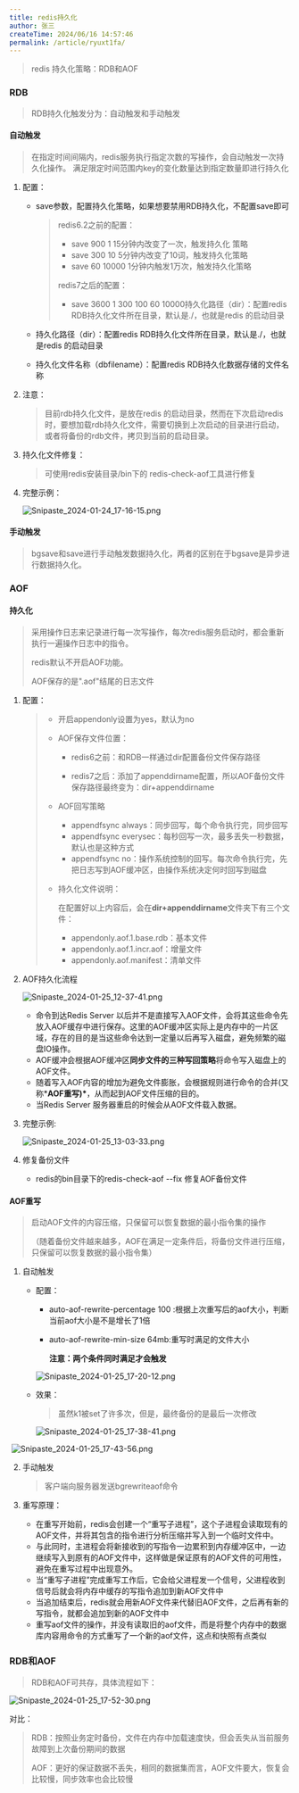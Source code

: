 ```yaml
---
title: redis持久化
author: 张三
createTime: 2024/06/16 14:57:46
permalink: /article/ryuxt1fa/
---
```

> redis 持久化策略：RDB和AOF

### RDB

> RDB持久化触发分为：自动触发和手动触发
#### 自动触发
> 在指定时间间隔内，redis服务执行指定次数的写操作，会自动触发一次持久化操作。
> 满足限定时间范围内key的变化数量达到指定数量即进行持久化

1. 配置：

   * save参数，配置持久化策略，如果想要禁用RDB持久化，不配置save即可

     > redis6.2之前的配置：
     >
     > * save 900 1   15分钟内改变了一次，触发持久化 策略
     > *  save 300 10  5分钟内改变了10词，触发持久化策略
     > * save 60 10000 1分钟内触发1万次，触发持久化策略
     >
     > redis7之后的配置：
     >
     > * save 3600 1 300 100 60 10000持久化路径（dir）：配置redis RDB持久化文件所在目录，默认是./，也就是redis 的启动目录

   * 持久化路径（dir）：配置redis RDB持久化文件所在目录，默认是./，也就是redis 的启动目录

   * 持久化文件名称（dbfilename）：配置redis RDB持久化数据存储的文件名称

2. 注意：

   > 目前rdb持久化文件，是放在redis 的启动目录，然而在下次启动redis时，要想加载rdb持久化文件，需要切换到上次启动的目录进行启动，或者将备份的rdb文件，拷贝到当前的启动目录。

3. 持久化文件修复：

   > 可使用redis安装目录/bin下的 redis-check-aof工具进行修复

4. 完整示例：

   ![Snipaste_2024-01-24_17-16-15.png](./images/Snipaste_2024-01-24_17-16-15.png)

#### 手动触发

> bgsave和save进行手动触发数据持久化，两者的区别在于bgsave是异步进行数据持久化。

### AOF

#### 持久化

> 采用操作日志来记录进行每一次写操作，每次redis服务启动时，都会重新执行一遍操作日志中的指令。
>
> redis默认不开启AOF功能。
>
> AOF保存的是".aof"结尾的日志文件

1. 配置：

   > * 开启appendonly设置为yes，默认为no
   >
   > * AOF保存文件位置：
   >
   >   * redis6之前：和RDB一样通过dir配置备份文件保存路径
   >
   >   * redis7之后：添加了appenddirname配置，所以AOF备份文件保存路径最终变为：dir+appenddirname
   >
   > * AOF回写策略
   >
   >   *  appendfsync always：同步回写，每个命令执行完，同步回写
   >   * appendfsync everysec：每秒回写一次，最多丢失一秒数据，默认也是这种方式
   >   * appendfsync no：操作系统控制的回写。每次命令执行完，先把日志写到AOF缓冲区，由操作系统决定何时回写到磁盘
   >
   > * 持久化文件说明：
   >
   >   在配置好以上内容后，会在**dir+appenddirname**文件夹下有三个文件：
   >
   >   *  appendonly.aof.1.base.rdb：基本文件
   >   *  appendonly.aof.1.incr.aof：增量文件
   >   *  appendonly.aof.manifest：清单文件

2. AOF持久化流程

   ![Snipaste_2024-01-25_12-37-41.png](./images/Snipaste_2024-01-25_12-37-41.png)

   *  命令到达Redis Server 以后并不是直接写入AOF文件，会将其这些命令先放入AOF缓存中进行保存。这里的AOF缓冲区实际上是内存中的一片区域，存在的目的是当这些命令达到一定量以后再写入磁盘，避免频繁的磁盘IO操作。
   * AOF缓冲会根据AOF缓冲区**同步文件的三种写回策略**将命令写入磁盘上的AOF文件。
   * 随着写入AOF内容的增加为避免文件膨胀，会根据规则进行命令的合并(又称***AOF重写)\***，从而起到AOF文件压缩的目的。
   * 当Redis Server 服务器重启的时候会从AOF文件载入数据。

3. 完整示例:

   ![Snipaste_2024-01-25_13-03-33.png](./images/Snipaste_2024-01-25_13-03-33.png)

4. 修复备份文件

   * redis的bin目录下的redis-check-aof --fix 修复AOF备份文件

#### AOF重写

> 启动AOF文件的内容压缩，只保留可以恢复数据的最小指令集的操作
>
> （随着备份文件越来越多，AOF在满足一定条件后，将备份文件进行压缩，只保留可以恢复数据的最小指令集）

1. 自动触发

   * 配置：

     * auto-aof-rewrite-percentage 100 :根据上次重写后的aof大小，判断当前aof大小是不是增长了1倍

     * auto-aof-rewrite-min-size 64mb:重写时满足的文件大小

       **注意：两个条件同时满足才会触发**

     ![Snipaste_2024-01-25_17-20-12.png](./images/Snipaste_2024-01-25_17-20-12.png)

   * 效果：

     > 虽然k1被set了许多次，但是，最终备份的是最后一次修改

     ![Snipaste_2024-01-25_17-38-41.png](./images/Snipaste_2024-01-25_17-38-41.png)

​														![Snipaste_2024-01-25_17-43-56.png](./images/Snipaste_2024-01-25_17-43-56.png)

2. 手动触发

   > 客户端向服务器发送bgrewriteaof命令

3. 重写原理：
   * 在重写开始前，redis会创建一个“重写子进程”，这个子进程会读取现有的AOF文件，并将其包含的指令进行分析压缩并写入到一个临时文件中。
   * 与此同时，主进程会将新接收到的写指令一边累积到内存缓冲区中，一边继续写入到原有的AOF文件中，这样做是保证原有的AOF文件的可用性，避免在重写过程中出现意外。
   * 当“重写子进程”完成重写工作后，它会给父进程发一个信号，父进程收到信号后就会将内存中缓存的写指令追加到新AOF文件中
   * 当追加结束后，redis就会用新AOF文件来代替旧AOF文件，之后再有新的写指令，就都会追加到新的AOF文件中
   * 重写aof文件的操作，并没有读取旧的aof文件，而是将整个内存中的数据库内容用命令的方式重写了一个新的aof文件，这点和快照有点类似

### RDB和AOF

> RDB和AOF可共存，具体流程如下：

![Snipaste_2024-01-25_17-52-30.png](./images/Snipaste_2024-01-25_17-52-30.png)

对比：

> RDB：按照业务定时备份，文件在内存中加载速度快，但会丢失从当前服务故障到上次备份期间的数据
>
> AOF：更好的保证数据不丢失，相同的数据集而言，AOF文件要大，恢复会比较慢，同步效率也会比较慢
